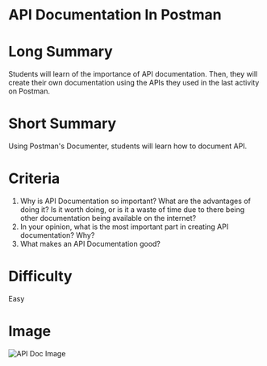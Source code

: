 # API Documentation In Postman

# Long Summary
Students will learn of the importance of API documentation.
Then, they will create their own documentation using the APIs they used in the last activity on Postman.

# Short Summary
Using Postman's Documenter, students will learn how to document API. 

# Criteria
1) Why is API Documentation so important? What are the advantages of doing it? Is it worth doing, or is it a waste of time due to there being other documentation being available on the internet?
2) In your opinion, what is the most important part in creating API documentation? Why?
3) What makes an API Documentation good? 

# Difficulty
Easy

# Image
![API Doc Image](https://images.pexels.com/photos/357514/pexels-photo-357514.jpeg?auto=compress&cs=tinysrgb&dpr=2&h=750&w=1260)
